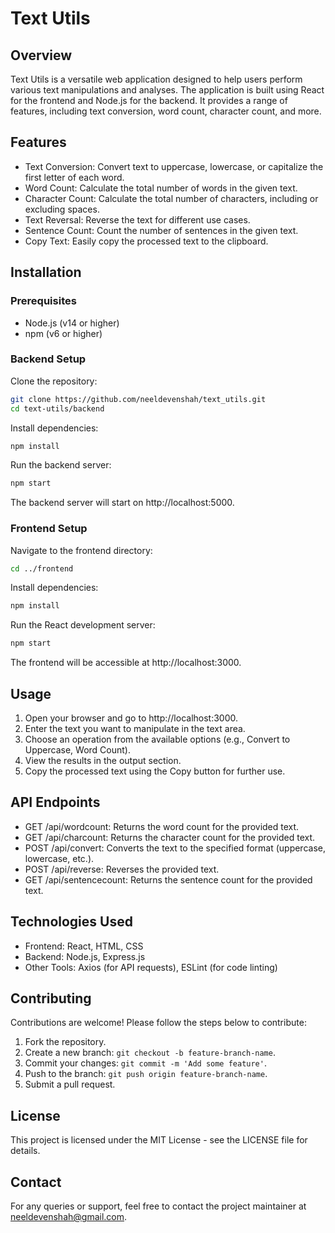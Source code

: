 # Text Utils

## Overview

Text Utils is a versatile web application designed to help users perform various text manipulations and analyses. The application is built using React for the frontend and Node.js for the backend. It provides a range of features, including text conversion, word count, character count, and more.

## Features

- Text Conversion: Convert text to uppercase, lowercase, or capitalize the first letter of each word.
- Word Count: Calculate the total number of words in the given text.
- Character Count: Calculate the total number of characters, including or excluding spaces.
- Text Reversal: Reverse the text for different use cases.
- Sentence Count: Count the number of sentences in the given text.
- Copy Text: Easily copy the processed text to the clipboard.

## Installation

### Prerequisites

- Node.js (v14 or higher)
- npm (v6 or higher)

### Backend Setup

Clone the repository:

```bash
git clone https://github.com/neeldevenshah/text_utils.git
cd text-utils/backend
```

Install dependencies:

```bash
npm install
```

Run the backend server:

```bash
npm start
```

The backend server will start on http://localhost:5000.

### Frontend Setup

Navigate to the frontend directory:

```bash
cd ../frontend
```

Install dependencies:

```bash
npm install
```

Run the React development server:

```bash
npm start
```

The frontend will be accessible at http://localhost:3000.

## Usage

1. Open your browser and go to http://localhost:3000.
2. Enter the text you want to manipulate in the text area.
3. Choose an operation from the available options (e.g., Convert to Uppercase, Word Count).
4. View the results in the output section.
5. Copy the processed text using the Copy button for further use.

## API Endpoints

- GET /api/wordcount: Returns the word count for the provided text.
- GET /api/charcount: Returns the character count for the provided text.
- POST /api/convert: Converts the text to the specified format (uppercase, lowercase, etc.).
- POST /api/reverse: Reverses the provided text.
- GET /api/sentencecount: Returns the sentence count for the provided text.

## Technologies Used

- Frontend: React, HTML, CSS
- Backend: Node.js, Express.js
- Other Tools: Axios (for API requests), ESLint (for code linting)

## Contributing

Contributions are welcome! Please follow the steps below to contribute:

1. Fork the repository.
2. Create a new branch: `git checkout -b feature-branch-name`.
3. Commit your changes: `git commit -m 'Add some feature'`.
4. Push to the branch: `git push origin feature-branch-name`.
5. Submit a pull request.

## License

This project is licensed under the MIT License - see the LICENSE file for details.

## Contact

For any queries or support, feel free to contact the project maintainer at neeldevenshah@gmail.com.
